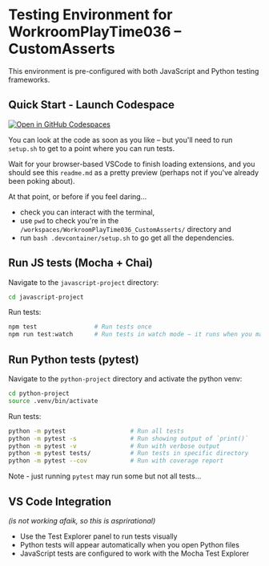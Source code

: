# Testing Environment for WorkroomPlayTime036 – CustomAsserts 
This environment is pre-configured with both JavaScript and Python testing frameworks.

## Quick Start - Launch Codespace

[![Open in GitHub Codespaces](https://github.com/codespaces/badge.svg)](https://codespaces.new/workroomprds/WorkroomPlayTime036_CustomAsserts)

You can look at the code as soon as you like – but you'll need to run `setup.sh` to get to a point where you can run tests.

Wait for your browser-based VSCode to finish loading extensions, and you should see this `readme.md` as a pretty preview (perhaps not if you've already been poking about).

At that point, or before if you feel daring...
* check you can interact with the terminal,
* use `pwd` to check you're in the `/workspaces/WorkroomPlayTime036_CustomAsserts/` directory and
* run `bash .devcontainer/setup.sh` to go get all the dependencies. 


## Run JS tests (Mocha + Chai)

Navigate to the `javascript-project` directory:

```bash
cd javascript-project
```

Run tests:
```bash
npm test                # Run tests once
npm run test:watch      # Run tests in watch mode – it runs when you make a change
```

## Run Python tests (pytest)

Navigate to the `python-project` directory and activate the python venv:

```bash
cd python-project
source .venv/bin/activate
```

Run tests:
```bash
python -m pytest                  # Run all tests
python -m pytest -s               # Run showing output of `print()`
python -m pytest -v               # Run with verbose output
python -m pytest tests/           # Run tests in specific directory
python -m pytest --cov            # Run with coverage report
```

Note - just running `pytest` may run some but not all tests...

## VS Code Integration 

_(is not working afaik, so this is asprirational)_

- Use the Test Explorer panel to run tests visually
- Python tests will appear automatically when you open Python files
- JavaScript tests are configured to work with the Mocha Test Explorer

